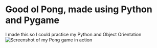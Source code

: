 # Good ol Pong, made using Python and Pygame
I made this so I could practice my Python and Object Orientation
![Screenshot of my Pong game in action](https://github.com/edtallison/pong/tree/main/images/pong_ss.png?raw=true)

